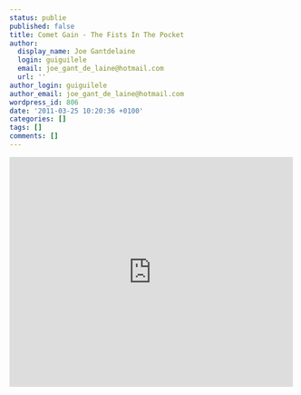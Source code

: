 ```yaml
---
status: publie
published: false
title: Comet Gain - The Fists In The Pocket
author:
  display_name: Joe Gantdelaine
  login: guiguilele
  email: joe_gant_de_laine@hotmail.com
  url: ''
author_login: guiguilele
author_email: joe_gant_de_laine@hotmail.com
wordpress_id: 806
date: '2011-03-25 10:20:36 +0100'
categories: []
tags: []
comments: []
---
```

<iframe title="YouTube video player" width="500" height="405" src="http://www.youtube.com/embed/kVbikXOYHrg" frameborder="0" allowfullscreen></iframe>
